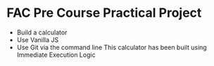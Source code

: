# FAC Pre Course Practical Project
* Build a calculator
* Use Vanilla JS
* Use Git via the command line
This calculator has been built using Immediate Execution Logic
